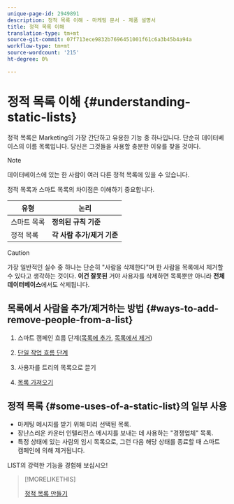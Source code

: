 ```yaml
---
unique-page-id: 2949891
description: 정적 목록 이해 - 마케팅 문서 - 제품 설명서
title: 정적 목록 이해
translation-type: tm+mt
source-git-commit: 07f713ece9832b7696451001f61c6a3b45b4a94a
workflow-type: tm+mt
source-wordcount: '215'
ht-degree: 0%

---
```



# 정적 목록 이해 {#understanding-static-lists}

정적 목록은 Marketing의 가장 간단하고 유용한 기능 중 하나입니다. 단순히 데이터베이스의 이름 목록입니다. 당신은 그것들을 사용할 충분한 이유를 찾을 것이다.

>[!NOTE]
>
>데이터베이스에 있는 한 사람이 여러 다른 정적 목록에 있을 수 있습니다.

정적 목록과 스마트 목록의 차이점은 이해하기 중요합니다.

| 유형 | 논리 |
|---|---|
| 스마트 목록 | **정의된 규칙 기준** |
| 정적 목록 | **각 사람 추가/제거 기준** |

>[!CAUTION]
>
>가장 일반적인 실수 중 하나는 단순히 &quot;사람을 삭제한다&quot;며 한 사람을 목록에서 제거할 수 있다고 생각하는 것이다. **이건 잘못된** 거야 사용자를 삭제하면 목록뿐만 아니라 **전체 데이터베이스**&#x200B;에서도 삭제됩니다.

## 목록에서 사람을 추가/제거하는 방법 {#ways-to-add-remove-people-from-a-list}

1. 스마트 캠페인 흐름 단계([목록에 추가](/help/marketo/product-docs/core-marketo-concepts/smart-campaigns/flow-actions/add-to-list.md), [목록에서 제거](/help/marketo/product-docs/core-marketo-concepts/smart-campaigns/flow-actions/remove-from-list.md))

1. [단일 작업 흐름 단계](/help/marketo/product-docs/core-marketo-concepts/smart-lists-and-static-lists/using-smart-lists/run-a-single-flow-step-from-a-smart-list.md)
1. 사용자를 트리의 목록으로 끌기
1. [목록 가져오기](/help/marketo/getting-started/quick-wins/import-a-list-of-people.md)

## 정적 목록 {#some-uses-of-a-static-list}의 일부 사용

* 마케팅 메시지를 받기 위해 미리 선택된 목록.
* 장난스러운 카운터 인텔리전스 메시지를 보내는 데 사용하는 &quot;경쟁업체&quot; 목록.
* 특정 상태에 있는 사람의 임시 목록으로, 그런 다음 해당 상태를 종료할 때 스마트 캠페인에 의해 제거됩니다.

LIST의 강력한 기능을 경험해 보십시오!

>[!MORELIKETHIS]
>
>[정적 목록 만들기](/help/marketo/product-docs/core-marketo-concepts/smart-lists-and-static-lists/static-lists/create-a-static-list.md)

